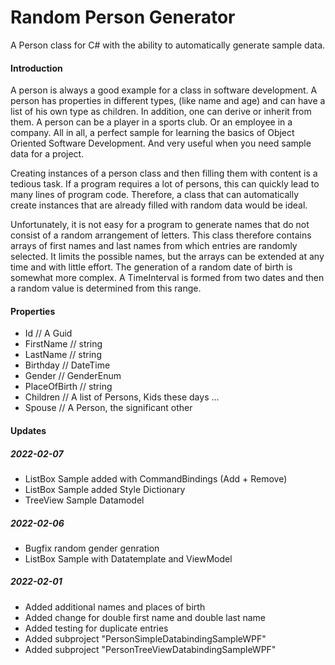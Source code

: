 # Random Person Generator
A Person class for C# with the ability to automatically generate sample data.

#### Introduction

A person is always a good example for a class in software development. A person has properties in different types, (like name and age) and can have a list of his own type as children. 
In addition, one can derive or inherit from them. A person can be a player in a sports club. Or an employee in a company.
All in all, a perfect sample for learning the basics of Object Oriented Software Development.
And very useful when you need sample data for a project.

Creating instances of a person class and then filling them with content is a tedious task. 
If a program requires a lot of persons, this can quickly lead to many lines of program code. 
Therefore, a class that can automatically create instances that are already filled with random data would be ideal.

Unfortunately, it is not easy for a program to generate names that do not consist of a random arrangement of letters. 
This class therefore contains arrays of first names and last names from which entries are randomly selected. 
It limits the possible names, but the arrays can be extended at any time and with little effort.
The generation of a random date of birth is somewhat more complex. 
A TimeInterval is formed from two dates and then a random value is determined from this range.

#### Properties

* Id // A Guid
* FirstName // string
* LastName // string
* Birthday // DateTime
* Gender // GenderEnum 
* PlaceOfBirth // string
* Children // A list of Persons, Kids these days ...
* Spouse // A Person, the significant other 

#### Updates

##### 2022-02-07
* ListBox Sample added with CommandBindings (Add + Remove)
* ListBox Sample added Style Dictionary
* TreeView Sample Datamodel

##### 2022-02-06
* Bugfix random gender genration
* ListBox Sample with Datatemplate and ViewModel

##### 2022-02-01
* Added additional names and places of birth
* Added change for double first name and double last name
* Added testing for duplicate entries
* Added subproject "PersonSimpleDatabindingSampleWPF"
* Added subproject "PersonTreeViewDatabindingSampleWPF"
